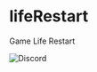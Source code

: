 # lifeRestart
Game Life Restart

![Discord](https://img.shields.io/discord/883382868427014255?style=flat-square)